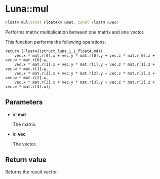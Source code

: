 # Luna::mul

```c++
Float4 mul(const Float4x4 &mat, const Float4 &vec)
```

Performs matrix multiplication between one matrix and one vector. 

This function performs the following operations: 
```
return [Float4](struct_luna_1_1_float4.md)(
    vec.x * mat.r[0].x + vec.y * mat.r[0].y + vec.z * mat.r[0].z + vec.w * mat.r[0].w,
    vec.x * mat.r[1].x + vec.y * mat.r[1].y + vec.z * mat.r[1].z + vec.w * mat.r[1].w,
    vec.x * mat.r[2].x + vec.y * mat.r[2].y + vec.z * mat.r[2].z + vec.w * mat.r[2].w,
    vec.x * mat.r[3].x + vec.y * mat.r[3].y + vec.z * mat.r[3].z + vec.w * mat.r[3].w);
```


## Parameters
* *in* **mat**

    The matrix. 

* *in* **vec**

    The vector. 

## Return value
Returns the result vector. 

